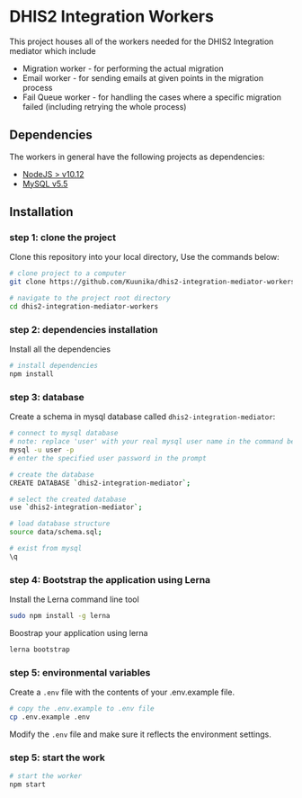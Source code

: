 # DHIS2 Integration Workers

This project houses all of the workers needed for the DHIS2 Integration mediator which include

- Migration worker - for performing the actual migration
- Email worker - for sending emails at given points in the migration process
- Fail Queue worker - for handling the cases where a specific migration failed (including retrying the whole process)

## Dependencies

The workers in general have the following projects as dependencies: 

- [NodeJS > v10.12](https://nodejs.org/en/download/ "node")
- [MySQL v5.5](https://dev.mysql.com/downloads/mysql/ "mysql")

## Installation

### step 1: clone the project

Clone this repository into your local directory, Use the commands below:

```sh
# clone project to a computer
git clone https://github.com/Kuunika/dhis2-integration-mediator-workers.git

# navigate to the project root directory
cd dhis2-integration-mediator-workers
```

### step 2: dependencies installation

Install all the dependencies

```sh
# install dependencies
npm install
```

### step 3: database

Create a schema in mysql database called `dhis2-integration-mediator`:

```sh
# connect to mysql database
# note: replace 'user' with your real mysql user name in the command bellow
mysql -u user -p
# enter the specified user password in the prompt

# create the database
CREATE DATABASE `dhis2-integration-mediator`;

# select the created database
use `dhis2-integration-mediator`;

# load database structure
source data/schema.sql;

# exist from mysql
\q
```

### step 4: Bootstrap the application using Lerna

Install the Lerna command line tool

```sh
sudo npm install -g lerna
```

Boostrap your application using lerna

```sh
lerna bootstrap
```

### step 5: environmental variables

Create a `.env` file with the contents of your .env.example file.

```sh
# copy the .env.example to .env file
cp .env.example .env
```

Modify the `.env` file and make sure it reflects the environment settings.

### step 5: start the work 

```sh
# start the worker
npm start
```
